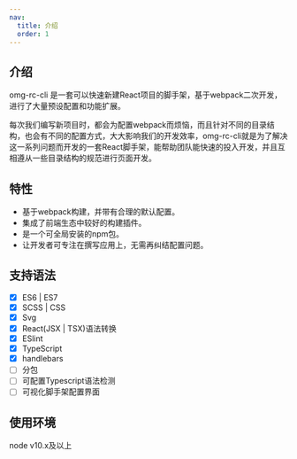 ```yaml
---
nav: 
  title: 介绍
  order: 1
---
```


## 介绍

omg-rc-cli 是一套可以快速新建React项目的脚手架，基于webpack二次开发，进行了大量预设配置和功能扩展。

每次我们编写新项目时，都会为配置webpack而烦恼，而且针对不同的目录结构，也会有不同的配置方式，大大影响我们的开发效率，omg-rc-cli就是为了解决这一系列问题而开发的一套React脚手架，能帮助团队能快速的投入开发，并且互相遵从一些目录结构的规范进行页面开发。

## 特性
- 基于webpack构建，并带有合理的默认配置。
- 集成了前端生态中较好的构建插件。
- 是一个可全局安装的npm包。
- 让开发者可专注在撰写应用上，无需再纠结配置问题。

## 支持语法
- [x] ES6 | ES7
- [x] SCSS | CSS
- [x] Svg
- [x] React(JSX | TSX)语法转换
- [x] ESlint
- [x] TypeScript
- [x] handlebars
- [ ] 分包
- [ ] 可配置Typescript语法检测
- [ ] 可视化脚手架配置界面

## 使用环境

node v10.x及以上